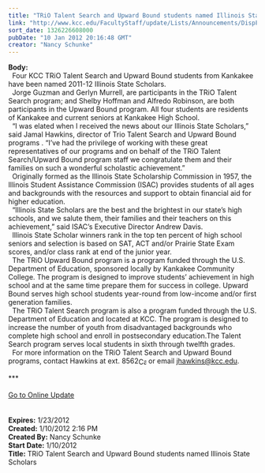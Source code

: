 ```yaml
---
title: "TRiO Talent Search and Upward Bound students named Illinois State Scholars"
link: "http://www.kcc.edu/FacultyStaff/update/Lists/Announcements/DispForm.aspx?ID=570"
sort_date: 1326226608000
pubDate: "10 Jan 2012 20:16:48 GMT"
creator: "Nancy Schunke"
---
```


<div><b>Body:</b> <div class="ExternalClass032B4D869580491D856A0051678D9367">
<div>  Four KCC TRiO Talent Search and Upward Bound students from Kankakee have been named 2011-12 Illinois State Scholars.  </div>
<div>  Jorge Guzman and Gerlyn Murrell, are participants in the TRiO Talent Search program; and Shelby Hoffman and Alfredo Robinson, are both participants in the Upward Bound program. All four students are residents of Kankakee and current seniors at Kankakee High School.<br />  “I was elated when I received the news about our Illinois State Scholars,” said Jamal Hawkins, director of Trio Talent Search and Upward Bound programs . “I’ve had the privilege of working with these great representatives of our programs and on behalf of the TRiO Talent Search/Upward Bound program staff we congratulate them and their families on such a wonderful scholastic achievement.”<br />  Originally formed as the Illinois State Scholarship Commission in 1957, the Illinois Student Assistance Commission (ISAC) provides students of all ages and backgrounds with the resources and support to obtain financial aid for higher education.</div>
<div>  “Illinois State Scholars are the best and the brightest in our state’s high schools, and we salute them, their families and their teachers on this achievement,” said ISAC’s Executive Director Andrew Davis.</div>
<div>  Illinois State Scholar winners rank in the top ten percent of high school seniors and selection is based on SAT, ACT and/or Prairie State Exam scores, and/or class rank at end of the junior year.<br />  The TRiO Upward Bound program is a program funded through the U.S. Department of Education, sponsored locally by Kankakee Community College. The program is designed to improve students’ achievement in high school and at the same time prepare them for success in college. Upward Bound serves high school students year-round from low-income and/or first generation families.<br />  The TRiO Talent Search program is also a program funded through the U.S. Department of Education and located at KCC. The program is designed to increase the number of youth from disadvantaged backgrounds who complete high school and enroll in postsecondary education.The Talent Search program serves local students in sixth through twelfth grades.<br />  For more information on the TRiO Talent Search and Upward Bound programs, contact Hawkins at <span style="white-space:nowrap" class="baec5a81-e4d6-4674-97f3-e9220f0136c1">ext. 8562<a style="border-bottom:medium none;position:static !important;border-left:medium none;margin:0px;width:16px;bottom:0px;display:inline;white-space:nowrap;float:none;height:16px;vertical-align:middle;overflow:hidden;border-top:medium none;top:0px;cursor:hand;right:0px;border-right:medium none;left:0px" title="Call: 815-802-8562" href="/FacultyStaff/update/Lists/Announcements/EditForm.aspx?ID=570&amp;Source=/_layouts/sitemanager.aspx?SmtContext%3DSPList%3a7e45450e-520d-4ad3-81dd-a79ebcc75df4?SPWeb%3a6dd7d01a-f4b3-47f9-8d35-b60692caa2f7%3a%26SmtContextExpanded%3DTrue%26Filter%3D1%26pgsz%3D1000%26vrmode%3DFalse#"><img style="border-bottom:medium none;position:static !important;border-left:medium none;margin:0px;width:16px;bottom:0px;display:inline;white-space:nowrap;float:none;height:16px;vertical-align:middle;overflow:hidden;border-top:medium none;top:0px;cursor:hand;right:0px;border-right:medium none;left:0px" title="Call: 815-802-8562" /></a></span> or email <a href="mailto:jhawkins@kcc.edu">jhawkins@kcc.edu</a>.</div>
<div> </div>
<div>***</div>
<div> </div>
<div><a href="/FacultyStaff/update/Pages/dailyupdate.aspx">Go to Online Update</a></div>
<div><br /> </div></div></div>
<div><b>Expires:</b> 1/23/2012</div>
<div><b>Created:</b> 1/10/2012 2:16 PM</div>
<div><b>Created By:</b> Nancy Schunke</div>
<div><b>Start Date:</b> 1/10/2012</div>
<div><b>Title:</b> TRiO Talent Search and Upward Bound students named Illinois State Scholars</div>
